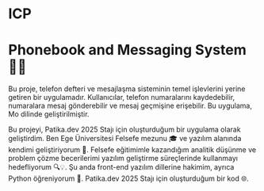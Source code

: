 # ICP

# Phonebook and Messaging System 📱💬

Bu proje, telefon defteri ve mesajlaşma sisteminin temel işlevlerini yerine getiren bir uygulamadır. Kullanıcılar, telefon numaralarını kaydedebilir, numaralara mesaj gönderebilir ve mesaj geçmişine erişebilir. Bu uygulama, Mo dilinde geliştirilmiştir.

Bu projeyi, Patika.dev 2025 Stajı için oluşturduğum bir uygulama olarak geliştirdim. Ben Ege Üniversitesi Felsefe mezunu 🎓 ve yazılım alanında kendimi geliştiriyorum 🚀. Felsefe eğitimimle kazandığım analitik düşünme ve problem çözme becerilerimi yazılım geliştirme süreçlerinde kullanmayı hedefliyorum 🔍💡. Şu anda front-end yazılım dillerine hakimim, ayrıca Python öğreniyorum 🐍. Patika.dev 2025 Stajı için oluşturduğum bir kod 🌐.

